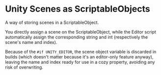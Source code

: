 # Unity Scenes as ScriptableObjects
A way of storing scenes in a ScriptableObject.

You directly assign a scene on the ScriptableObject, while the Editor script automatically assign the corresponding string and int (respectively the scene's name and index).

Because of the `#if UNITY_EDITOR`, the scene object variable is discarded in builds (which doesn't matter because it's an editor-only feature anyway), leaving the name and index ready for use in a cozy property, avoiding any risk of overwriting.
